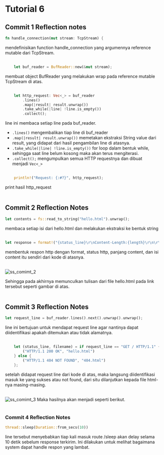 # Tutorial 6

## Commit 1 Reflection notes
```rust
fn handle_connection(mut stream: TcpStream) { 
```
mendefinisikan function handle_connection yang argumennya reference mutable dari TcpStream. 
<br><br>

```rust
    let buf_reader = BufReader::new(&mut stream);
```
membuat object BufReader yang melakukan wrap pada reference mutable TcpStream di atas. 
<br><br>

```rust
    let http_request: Vec<_> = buf_reader
        .lines()
        .map(|result| result.unwrap())
        .take_while(|line| !line.is_empty())
        .collect();
```
line ini membaca setiap line pada buf_reader. 
- ```.lines()``` mengembalikan tiap line di buf_reader
- ```.map(|result| result.unwrap())``` memetakan ekstraksi String value dari result, yang didapat dari hasil pengambilan line di atasnya.
- ```.take_while(|line| !line.is_empty())``` for loop dalam bentuk while, sehingga saat line belum kosong maka akan terus mengiterasi.
- ```.collect();``` mengumpulkan semua HTTP requestnya dan dibuat menjadi ```Vec<_>``` 
<br><br>

```rust
    println!("Request: {:#?}", http_request);
```
print hasil http_request 
<br><br>

## Commit 2 Reflection Notes
```rust
let contents = fs::read_to_string("hello.html").unwrap();
```
membaca setiap isi dari hello.html dan melakukan ekstraksi ke bentuk string
<br><br>

```rust
let response = format!("{status_line}\r\nContent-Length:{length}\r\n\r\n{contents}");
```
membentuk respon http dengan format, status http, panjang content, dan isi content itu sendiri dari kode di atasnya.
<br><br>

![ss_comimt_2](https://github.com/tiffanyadisuryo/advprog-module6/assets/119838581/c6c6130a-86eb-444e-a77e-ac9145fce970)

Sehingga pada akhirnya memunculkan tulisan dari file hello.html pada link tersebut seperti gambar di atas.
<br><br>

## Commit 3 Reflection Notes
```rust
let request_line = buf_reader.lines().next().unwrap().unwrap();
```
line ini bertujuan untuk mendapat request line agar nantinya dapat diidentifikasi apakah ditemukan atau tidak alamatnya.
<br><br>

```rust
    let (status_line, filename) = if request_line == "GET / HTTP/1.1" {
        ("HTTP/1.1 200 OK", "hello.html")
    } else {
        ("HTTP/1.1 404 NOT FOUND", "404.html")
    };
```
setelah didapat request line dari kode di atas, maka langsung diidentifikasi masuk ke yang sukses atau not found, dari situ dilanjutkan kepada file html-nya masing-masing.
<br><br>

![ss_comimt_3](https://github.com/tiffanyadisuryo/advprog-module6/assets/119838581/9824fa51-5aa6-4055-b658-1857ff5f66bd)
Maka hasilnya akan menjadi seperti berikut.
<br><br>

### Commit 4 Reflection Notes
```rust
thread::sleep(Duration::from_secs(10))
```
line tersebut menyebabkan tiap kali masuk route /sleep akan delay selama 10 detik sebelum response terkirim. Ini dilakukan untuk melihat bagaimana system dapat handle respon yang lambat.
<br><br>